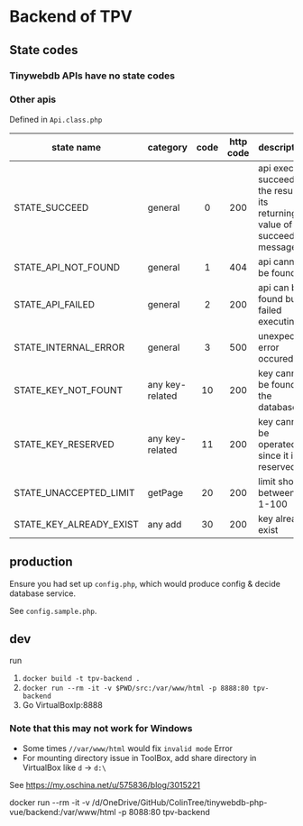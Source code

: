 # Backend of TPV

## State codes

### Tinywebdb APIs have no state codes

### Other apis

Defined in `Api.class.php`

state name | category | code | http code | description
-----------|----------|:----:|:---------:|------------
STATE_SUCCEED | general | 0 | 200 | api execute succeed, the result is its returning value of succeed message
STATE_API_NOT_FOUND | general | 1 | 404 | api cannot be found
STATE_API_FAILED | general | 2 | 200 | api can be found but failed executing
STATE_INTERNAL_ERROR | general | 3 | 500 | unexpected error occured
STATE_KEY_NOT_FOUNT | any key-related | 10 | 200 | key cannot be found in the database
STATE_KEY_RESERVED | any key-related | 11 | 200 | key cannot be operated since it is reserved
STATE_UNACCEPTED_LIMIT | getPage | 20 | 200 | limit should between 1-100
STATE_KEY_ALREADY_EXIST | any add | 30 | 200 | key already exist

## production

Ensure you had set up `config.php`, which would produce config & decide database service.

See `config.sample.php`.

## dev

run

1. `docker build -t tpv-backend .`
2. `docker run --rm -it -v $PWD/src:/var/www/html -p 8888:80 tpv-backend`
3. Go VirtualBoxIp:8888

### Note that this may not work for Windows

* Some times `//var/www/html` would fix `invalid mode` Error
* For mounting directory issue in ToolBox, add share directory in VirtualBox like `d` -> `d:\`

See https://my.oschina.net/u/575836/blog/3015221

docker run --rm -it -v /d/OneDrive/GitHub/ColinTree/tinywebdb-php-vue/backend:/var/www/html -p 8088:80 tpv-backend
